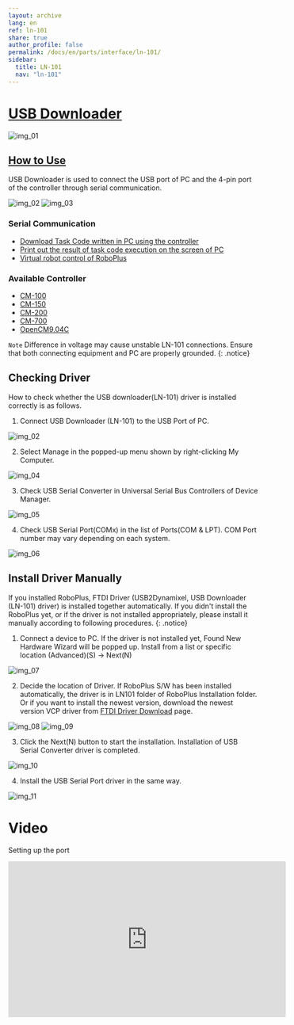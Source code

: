 ```yaml
---
layout: archive
lang: en
ref: ln-101
share: true
author_profile: false
permalink: /docs/en/parts/interface/ln-101/
sidebar:
  title: LN-101
  nav: "ln-101"
---
```



# [USB Downloader](#usb-downloader)

![img_01][img_01]

## [How to Use](#how-to-use)

USB Downloader is used to connect the USB port of PC and the 4-pin port of the controller through serial communication.

![img_02][img_02]
![img_03][img_03]

### Serial Communication

- [Download Task Code written in PC using the controller][download_task_code]
- [Print out the result of task code execution on the screen of PC][task_result_print]
- [Virtual robot control of RoboPlus][virtual_robot_control]

### Available Controller
- [CM-100][cm-100]
- [CM-150][cm-150]
- [CM-200][cm-200]
- [CM-700][cm-700]
- [OpenCM9.04C][opencm9.04]

`Note` Difference in voltage may cause unstable LN-101 connections. Ensure that both connecting equipment and PC are properly grounded.
{: .notice}

## Checking Driver

How to check whether the USB downloader(LN-101) driver is installed correctly is as follows.

1. Connect USB Downloader (LN-101) to the USB Port of PC.

  ![img_02][img_02]

2. Select Manage in the popped-up menu shown by right-clicking My Computer.

  ![img_04][img_04]

3. Check USB Serial Converter in Universal Serial Bus Controllers of Device Manager.

  ![img_05][img_05]

4. Check USB Serial Port(COMx) in the list of Ports(COM & LPT). COM Port number may vary depending on each system.

  ![img_06][img_06]

## Install Driver Manually

If you installed RoboPlus, FTDI Driver (USB2Dynamixel, USB Downloader (LN-101) driver) is installed together automatically. If you didn't install the RoboPlus yet, or if the driver is not installed appropriately, please install it manually according to following procedures.
{: .notice}

1. Connect a device to PC. If the driver is not installed yet, Found New Hardware Wizard will be popped up. Install from a list or specific location (Advanced)(S) -> Next(N)

  ![img_07][img_07]

2. Decide the location of Driver. If RoboPlus S/W has been installed automatically, the driver is in LN101 folder of RoboPlus Installation folder. Or if you want to install the newest version, download the newest version VCP driver from [FTDI Driver Download][ftdi] page.

  ![img_08][img_08]
  ![img_09][img_09]

3. Click the Next(N) button to start the installation. Installation of USB Serial Converter driver is completed.

  ![img_10][img_10]

4. Install the USB Serial Port driver in the same way.

  ![img_11][img_11]


# Video

Setting up the port
<iframe width="560" height="315" src="https://www.youtube.com/embed/UlD4C1XMsgo" frameborder="0" allowfullscreen></iframe>

[download_task_code]: /docs/en/software/rplus1/task/getting_started/#program-download
[task_result_print]: /docs/en/software/rplus1/task/getting_started/#print-on-the-screen
[virtual_robot_control]: /docs/en/software/rplus1/task/getting_started/#virtual-robot-control
[cm-100]: /docs/en/parts/controller/cm_100/
[cm-150]: /docs/en/parts/controller/cm_150/
[cm-200]: /docs/en/parts/controller/cm_200/
[cm-700]: /docs/en/parts/controller/cm_700/
[opencm9.04]: /docs/en/parts/controller/opencm_904/
[ftdi]: http://www.ftdichip.com/Drivers/VCP.htm
[img_01]: /assets/images/parts/interface/ln101.jpg
[img_02]: /assets/images/edu/task_download_01.jpg
[img_03]: /assets/images/parts/interface/ln101_to_cm700.png
[img_04]: /assets/images/parts/interface/ln101_01.png
[img_05]: /assets/images/parts/interface/ln101_02.png
[img_06]: /assets/images/parts/interface/ln101_03.png
[img_07]: /assets/images/parts/interface/ln101_04.png
[img_08]: /assets/images/parts/interface/ln101_05.png
[img_09]: /assets/images/parts/interface/ln101_06.png
[img_10]: /assets/images/parts/interface/ln101_07.png
[img_11]: /assets/images/parts/interface/ln101_08.png

